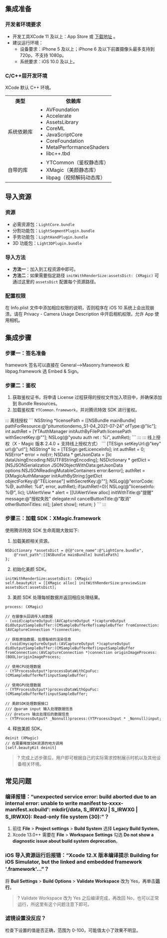 ## 集成准备
### 开发者环境要求
- 开发工具XCode 11 及以上：App Store 或 [下载地址](https://developer.apple.com/xcode/resources/) 。
- 建议运行环境：
    - 设备要求：iPhone 5 及以上；iPhone 6 及以下前置摄像头最多支持到 720p，不支持 1080p。
    - 系统要求：iOS 10.0 及以上。

### C/C++层开发环境
XCode 默认 C++ 环境。
<table>
<tr><th>类型</th><th>依赖库</th></tr>
<tr>
<td>系统依赖库</td>
<td><ul style="margin:0">
<li/>AVFoundation
<li/>Accelerate
<li/>AssetsLibrary
<li/>CoreML
<li/>JavaScriptCore
<li/>CoreFoundation
<li/>MetalPerformanceShaders
<li/>libc++.tbd
</ul></td>
</tr>
<tr>
<td>自带的库</td>
<td><ul style="margin:0">
<li/>YTCommon（鉴权静态库）
<li/>XMagic（美颜静态库）
<li/>libpag（视频解码动态库）
</ul></td>
</tr>
</table>

## 导入资源

### 资源
- 必需资源包：`LightCore.bundle`
- 分割功能包：`LightSegmentPlugin.bundle`
- 手势功能包：`LightHandPlugin.bundle`
- 3D 功能包：`Light3DPlugin.bundle`

### 导入方法
- **方法一**：加入到工程资源中即可。
- **方法二**：如果需要指定路径 `initWithRenderSize:assetsDict: (XMagic)` 可通过这里的 `assetsDict` 配置每个资源路径。

### 配置权限
在 Info.plist 文件中添加相应权限的说明，否则程序在 iOS 10 系统上会出现崩溃。请在 Privacy - Camera Usage Description 中开启相机权限，允许 App 使用相机。

## 集成步骤

### 步骤一：签名准备
framework 签名可以直接在 General-->Masonry.framework 和 libpag.framework 选 Embed & Sign。

### 步骤二：鉴权
1. 获取鉴权证书，将申请 License 过程获得的授权文件加入项目中，并确保添加到 Bundle Resources。
2. 加载鉴权库 `YTCommon.framework`，并对腾讯特效 SDK 进行鉴权。
<dx-tabs>
::: 离线授权
```
NSString *licensePath = [[NSBundle mainBundle] pathForResource:@"pitumotiondemo_S1-04_2021-07-24" ofType:@"lic"];
int authRet = [YTAuthManager initAuthByFilePath:licensePath withSecretKey:@""];
NSLog(@"youtu auth ret : %i", authRet);
```
:::
::: 线上授权（X - Magic 版本 2.4.0 + 支持线上授权方式）
```
[TESign setKeyUrl:@"key" url:@"url"];
NSString* lic = [TESign getLicenceInfo];
int authRet = 0;
NSError* error = noErr;
NSData * getJsonData = [lic dataUsingEncoding:NSUTF8StringEncoding];
NSDictionary * getDict = [NSJSONSerialization JSONObjectWithData:getJsonData options:NSJSONReadingMutableContainers error:&error];
authRet = [XMagicAuthManager initAuthByString:[getDict objectForKey:@"TELicense"] withSecretKey:@""];
NSLog(@"errorCode: %@, authRet: %d", error, authRet);
if(authRet!=0){
	NSLog(@"licenseInfo: %@", lic);
	UIAlertView * alert = [[UIAlertView alloc] initWithTitle:@"提醒" message:@"授权失败" delegate:nil cancelButtonTitle:@"取消" otherButtonTitles: nil];
	[alert show];
	return;
}
```
:::
</dx-tabs>

### 步骤三：加载 SDK：XMagic.framework

使用腾讯特效 SDK 生命周期大致如下:
1. 加载美颜相关资源。
```
NSDictionary *assetsDict = @{@"core_name":@"LightCore.bundle",
	@"root_path":[[NSBundle mainBundle] bundlePath]
};
```
2. 初始化美颜 SDK。
```
initWithRenderSize:assetsDict: (XMagic)
self.beautyKit = [[XMagic alloc] initWithRenderSize:previewSize assetsDict:assetsDict];
```
3. 美颜 SDK 处理每帧数据并返回相应处理结果。
```
process: (XMagic)
```
```
// 在摄像头回调传入帧数据
- (void)captureOutput:(AVCaptureOutput *)captureOutput didOutputSampleBuffer:(CMSampleBufferRef)sampleBuffer fromConnection:(AVCaptureConnection *)connection;

// 获取原始数据，处理每帧的渲染信息
- (void)mycaptureOutput:(AVCaptureOutput *)captureOutput didOutputSampleBuffer:(CMSampleBufferRef)inputSampleBuffer fromConnection:(AVCaptureConnection *)connection originImageProcess:(BOOL)originImageProcess;

// 使用CPU处理数据
- (YTProcessOutput*)processDataWithCpuFuc:(CMSampleBufferRef)inputSampleBuffer;

// 使用GPU处理数据
- (YTProcessOutput*)processDataWithGpuFuc:(CMSampleBufferRef)inputSampleBuffer;

// 美颜SDK处理数据接口
/// @param input 输入处理数据信息
/// @return 输出处理后的数据信息
- (YTProcessOutput* _Nonnull)process:(YTProcessInput * _Nonnull)input;
```
4. 释放美颜 SDK。
```
deinit (XMagic)
// 在需要释放SDK资源的地方调用
[self.beautyKit deinit]
```



> ? 完成上述步骤后，用户即可根据自己的实际需求控制展示时机以及其他设备相关环境。



## 常见问题
###  编译报错：“unexpected service error: build aborted due to an internal error: unable to write manifest to-xxxx-manifest.xcbuild': mkdir(/data, S_IRWXU | S_IRWXG | S_IRWXO): Read-only file system (30):”？
1. 前往 **File** > **Project settings** > **Build System** 选择 **Legacy Build System**。
2. Xcode 13.0++  需要在 **File** > **Workspace Settings**  勾选 **Do not show a diagnostic issue about build system deprecation**。

### iOS 导入资源运行后报错：“Xcode 12.X 版本编译提示 Building for iOS Simulator, but the linked and embedded framework '.framework'...”？
将 **Buil Settings** > **Build Options** > **Validate Workspace** 改为 Yes，再单击**运行**。
>?  Validate Workspace 改为 Yes 之后编译完成，再改回 No，也可以正常运行，所这里有这个问题注意下即可。

### 滤镜设置没反应？
检查下设置的值是否正确，范围为 0-100，可能值太小了效果不明显。
	 
	 
	 
	 
	 
	 
	 
	 
